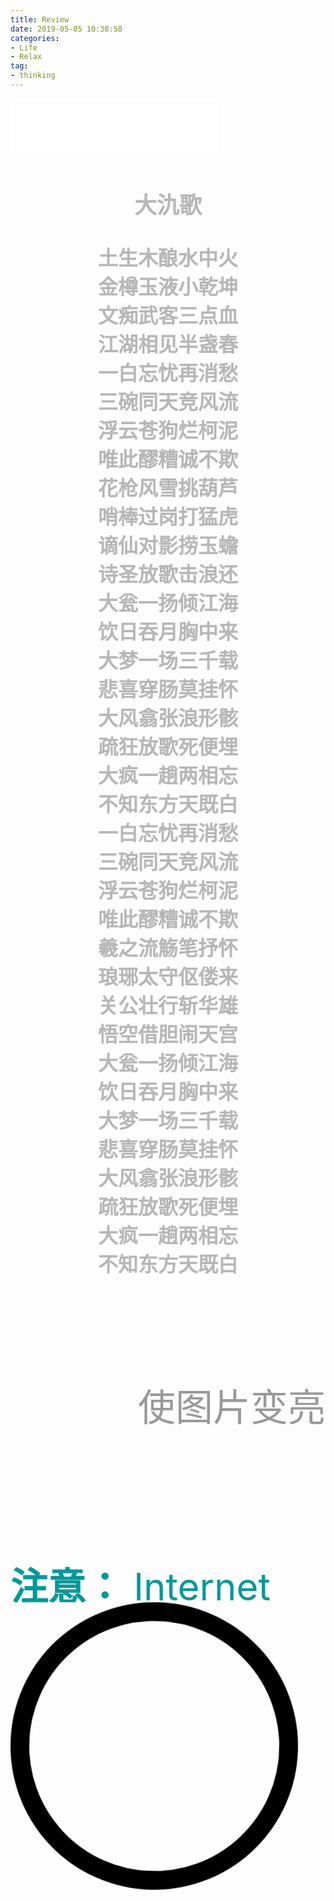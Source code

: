 ```yaml
---
title: Review
date: 2019-05-05 10:38:58
categories:
- Life
- Relax
tag:
- thinking
---
```

<!-- 具体原理是position: absolute;的元素会相对于第一个设置了position: relative;的祖先元素进行定位 -->
<!-- 有一天，杜康想研制一种可以喝的东西，可是冥思苦想就是想不出制作方法，晚上睡觉的时候做了一个奇怪的梦，他梦见一个鹤发童颜的老翁来到他面前，对他说：“你以水为源，以粮为料，再在粮食泡在水里第九天的酉时找三个人，每人取一滴血加在其中，即成。”说完老翁就不见了。
杜康醒来就按照老翁说的制作。他在第九天的酉时（5点～7点）到路边寻找三人。不一会来了一个书生，文质彬彬，谦虚有礼，杜康急忙上前说明来意，岂料书生欣然允诺，割破手指滴了一滴血在桶里；书生走后，又来了一队人马，带头的是一位威武英气的将军，杜康上前说明来意，将军也捋臂挽袖，支持杜康，也割破手指滴了一滴血在桶里；这时酉时已经快过了（就是马上到七点了）可杜康还没找到第三个人，他有些着急，转念一想，只要是人不都可以吗，于是他找到了村子里的一个无亲无故并且傻乎乎的乞丐，按住他，扎破他的手指滴了一滴血在桶里，疼的乞丐一会大喊大叫，一会晕头晕脑。有了这三滴血，杜康终于制作成了，可是他又犯愁了，起什么名字呢？他一想，这饮品里有三个人的血，又是酉时滴的，就写作“酒”吧，怎么念呢？这是在第九天做成的，就取同音，念酒（九）吧。这就是关于酒来历的传说。百度百科-->
<!-- 氿：二简字，酒，已废除！传闻酒是将粮食精华，加上酉时滴到那液体里的三滴血，酿造九天九夜。故此种饮料写作酒，读作九。【于是按照这种缘起，写作“氿”，以达全句无酒，而处处是酒】这里氿读(jiǔ)，与酒同音。-->
<iframe frameborder="no" border="0" marginwidth="0" marginheight="0" width=330 height=86 src="//music.163.com/outchain/player?type=2&id=1363408250&auto=0&height=66"></iframe>
<div style="background-image:url(http://p2.music.126.net/akon6uBnwk1tCC0jqtj74A==/109951163920001562.jpg);background-size:100% 100%;filter:brightness(0.8);">
<div style="text-align:center;filter:invert(1);mix-blend-mode:difference;font:bold 32px 华文新魏;padding:20px;">
<p style="font:bold 36px 华文新魏">大氿歌</p>
土生木酿水中火<br/><p hidden>△土生粮，粮酿酒，酒烈如火。</p>金樽玉液小乾坤<br/><p hidden>△ 增广贤文：酒里乾坤大</p>文痴武客三点血<br/><p hidden>△ 杜康以三种血酿酒</p>江湖相见半盏春<br/><p hidden>△ 饮酒后面色红润，满面春色，故称酒为“春”。唐人名酒，多以春名。</p>一白忘忧再消愁<br/><p hidden>△ 何以解忧，唯有杜康。</p>三碗同天竞风流<br/><p hidden>△ 桃园三结义</p>浮云苍狗烂柯泥<br/><p hidden>△ 白云苍狗，喻世事变幻；烂柯：王质山中砍柴遇神仙下棋，棋毕，惊觉斧柄朽烂，已过百年，喻岁月如飞，沧海桑田。</p>唯此醪糟诚不欺<br/><p hidden>△ 醪糟：米酿甜酒。</p>花枪风雪挑葫芦<br/><p hidden>△ 林冲风雪山神庙，醉杀陆谦。</p>哨棒过岗打猛虎<br/><p hidden>△ 武松醉过景阳冈，棒打猛虎。</p>谪仙对影捞玉蟾<br/><p hidden>△ 李白：举杯邀明月，对影成三人。《唐才子传·李白》：“白晚节好黄、老，度牛渚矶，乘酒捉月，遂沉水中。”李白死因之一：酒后捞月，溺水而死。</p>诗圣放歌击浪还<br/><p hidden>△ 杜甫：白日放歌须纵酒，青春作伴好还乡。即从巴峡穿巫峡，便下襄阳向洛阳。</p>大瓮一扬倾江海</br><p hidden>△ 网络诗词：我有一壶酒，足以慰风尘。尽倾江海里，赠饮天下人。『越王箪醪入河振士气』</p>饮日吞月胸中来<br/><p hidden>△ 酒剑仙：一饮尽江河，再饮吞日月。</p>大梦一场三千载<br/><p hidden>△ 陆游：一饮五百年，一醉三千秋。</p>悲喜穿肠莫挂怀<br/><p hidden>△ 济公和尚：酒肉穿肠过，佛祖心中留</p>大风翕张浪形骸<br/><p hidden>△ 刘邦饮酒作大风歌：大风起兮云飞扬，威加海内兮归故乡，安得猛士兮守四方。</p>疏狂放歌死便埋<br/><p hidden>△ 辛弃疾沁园春：汝说‘刘伶，古今达者，醉后何妨死便埋’</p>大疯一趟两相忘<br/><p hidden>△ 白居易：狂夫与我两相忘，故态些些亦不妨。 纵酒放歌聊自乐，接舆争解教人狂。</p>不知东方天既白<br/><p hidden>△ 苏轼 赤壁赋：不知东方之既白</p>一白忘忧再消愁<br/>三碗同天竞风流<br/>浮云苍狗烂柯泥<br/>唯此醪糟诚不欺<br/>羲之流觞笔抒怀<br/><p hidden>△ 王羲之兰亭曲水流觞</p>琅琊太守伛偻来<br/><p hidden>△ 欧阳修醉翁亭记：醉翁之意不在酒，在乎山水之间也。山水之乐，得之心而寓之酒也。</p>关公壮行斩华雄<br/><p hidden>△ 关羽温酒斩华雄</p>悟空借胆闹天宫<br/><p hidden>△ 孙悟空蟠桃盗酒闹天宫</p>大瓮一扬倾江海<br/>饮日吞月胸中来<br/>大梦一场三千载<br/>悲喜穿肠莫挂怀<br/>大风翕张浪形骸<br/>疏狂放歌死便埋<br/>大疯一趟两相忘<br/>不知东方天既白<br/></div></div>

<style>
	.mcontainer{
    overflow: hidden;
    width:100%;
		height:500px;
		background: url(https://s3-us-west-2.amazonaws.com/s.cdpn.io/2017/17_04_cat_bg_03.jpg);
		background-size:cover;
		background-repeat:no-repeat;
    	-webkit-filter:  brightness(0.6);
    	filter:  brightness(0.6);		
	}
	.mtext{
      color: red;
      font-size: 60px;
      mix-blend-mode: difference;
			padding-top: 80px;
		  -webkit-filter:  invert(1) ;
   		filter:  invert(1) ;
	}
	.mtxt{
  	-webkit-filter:  invert(1) grayscale(1) contrast(2);
   	filter:  invert(1) grayscale(1) contrast(2);
		font-size: 60px;
		padding-top: 80px;
		text-align:right;		
	}
  .mimg{
    height:400px;
    width: 400px;
    border-radius: 50%;
    border: 30px solid black;
    transform: rotate(180deg);
  }
  .mani{
    height:400px;
    width: 400px;
    border-radius: 50%;
    border: 30px solid black;
    animation:mrotateAni 6s infinite linear;
    -webkit-animation:mrotateAni 6s infinite linear;
  }
  @keyframes mrotateAni{
    from {
      transform: rotate(0deg);
      -webkit-transform: rotate(0deg);
    }
    to {
      transform: rotate(360deg);
      -webkit-transform: rotate(360deg);
    }
  }
  @-webkit-keyframes mrotateAni{
    0% {
      transform: rotate(0deg);
      -webkit-transform: rotate(0deg);
    }
    100% {
      transform: rotate(360deg);
      -webkit-transform: rotate(360deg);
    }
  }
</style>

<div class="mcontainer">
	<p class="mtxt">使图片变亮</p>
  	<div class="mtext"><p><strong>注意：</strong> Internet Explorer 不支持 filter 属性。 Internet Explorer 不支持 filter 属性。 Internet Explorer 不支持 filter 属性。 Internet Explorer 不支持 filter 属性。 Internet Explorer 不支持 filter 属性。</p></div>
</div>
<div>
  <img class="mani" src="https://p2.music.126.net/y0s9xk3KfqUzYJXN1YE-nw==/18742275209089386.jpg" alt="网易云">
</div>		
